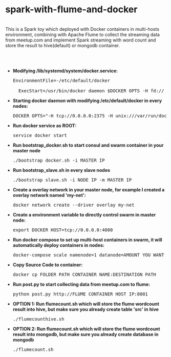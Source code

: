 # spark-with-flume-and-docker
<br/>
This is a Spark toy which deployed with Docker containers in multi-hosts environment, combining with Apache Flume to collect the streaming data from meetup.com and implement Spark streaming with word count and store the result to hive(default) or mongodb container.

<br/><br/>

* __Modifying /lib/systemd/system/docker.service:__
    
    <pre>EnvironmentFile=-/etc/default/docker<br/>
    ExecStart=/usr/bin/docker daemon $DOCKER_OPTS -H fd://</pre>

* __Starting docker daemon with modifying /etc/default/docker in every nodes:__

    <pre>DOCKER_OPTS="-H tcp://0.0.0.0:2375 -H unix:///var/run/docker.sock --cluster-store consul://MASTER_IP:8500 --cluster-advertise eth1:2376"</pre>
    
* __Run docker service as ROOT:__

    <pre>service docker start</pre>

* __Run bootstrap_docker.sh to start consul and swarm container in your master node__

    <pre>./bootstrap_docker.sh -i MASTER_IP</pre>

* __Run bootstrap_slave.sh in every slave nodes__

    <pre>./bootstrap_slave.sh -i NODE_IP -m MASTER_IP</pre>


* __Create a overlay network in your master node, for example I created a overlay network named 'my-net':__

    <pre>docker network create --driver overlay my-net</pre>

* __Create a environment variable to directly control swarm in master node:__

    <pre>export DOCKER_HOST=tcp://0.0.0.0:4000</pre>

* __Run docker compose to set up multi-host containers in swarm, it will automatically deploy containers in nodes:__

    <pre>docker-compose scale namenode=1 datanode=AMOUNT_YOU_WANT mongodb=1 flume=1</pre>

* __Copy Source Code to container:__

    <pre>docker cp FOLDER_PATH CONTAINER_NAME:DESTINATION_PATH</pre>

* __Run post.py to start collecting data from meetup.com to flume:__

    <pre>python post.py http://FLUME_CONTAINER_HOST_IP:8001 </pre>

* __OPTION 1: Run flumecount.sh which will store the flume wordcount result into hive, but make sure you already create table 'src' in hive__

    <pre>./flumecounthive.sh</pre>

* __OPTION 2: Run flumecount.sh which will store the flume wordcount result into mongodb, but make sure you already create database in mongodb__

    <pre>./flumecount.sh</pre>
